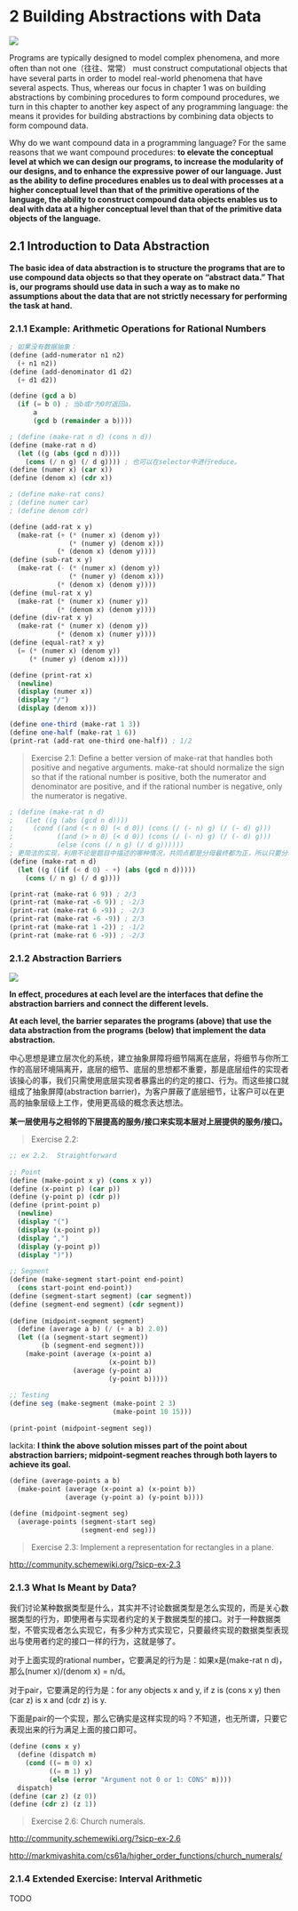 # 2 Building Abstractions with Data

![](./img/ch2.png)

Programs are typically designed to model complex phenomena, and more often than not one（往往、常常） must construct computational objects that have several parts in order to model real-world phenomena that have several aspects. Thus, whereas our focus in chapter 1 was on building abstractions by combining procedures to form compound procedures, we turn in this chapter to another key aspect of any programming language: the means it provides for building abstractions by combining data objects to form compound data.

Why do we want compound data in a programming language? For the same reasons that we want compound procedures: **to elevate the conceptual level at which we can design our programs, to increase the modularity of our designs, and to enhance the expressive power of our language. Just as the ability to define procedures enables us to deal with processes at a higher conceptual level than that of the primitive operations of the language, the ability to construct compound data objects enables us to deal with data at a higher conceptual level than that of the primitive data objects of the language.**

## 2.1 Introduction to Data Abstraction

**The basic idea of data abstraction is to structure the programs that are to use compound data objects so that they operate on “abstract data.” That is, our programs should use data in such a way as to make no assumptions about the data that are not strictly necessary for performing the task at hand.**

### 2.1.1 Example: Arithmetic Operations for Rational Numbers

```scheme
; 如果没有数据抽象：
(define (add-numerator n1 n2)
  (+ n1 n2))
(define (add-denominator d1 d2)
  (+ d1 d2))

(define (gcd a b)
  (if (= b 0) ; 当b或r为0时返回a。
      a
      (gcd b (remainder a b))))

; (define (make-rat n d) (cons n d))
(define (make-rat n d)
  (let ((g (abs (gcd n d))))
    (cons (/ n g) (/ d g)))) ; 也可以在selector中进行reduce。
(define (numer x) (car x))
(define (denom x) (cdr x))

; (define make-rat cons)
; (define numer car)
; (define denom cdr)

(define (add-rat x y)
  (make-rat (+ (* (numer x) (denom y))
               (* (numer y) (denom x)))
            (* (denom x) (denom y))))
(define (sub-rat x y)
  (make-rat (- (* (numer x) (denom y))
               (* (numer y) (denom x)))
            (* (denom x) (denom y))))
(define (mul-rat x y)
  (make-rat (* (numer x) (numer y))
            (* (denom x) (denom y))))
(define (div-rat x y)
  (make-rat (* (numer x) (denom y))
            (* (denom x) (numer y))))
(define (equal-rat? x y)
  (= (* (numer x) (denom y))
     (* (numer y) (denom x))))

(define (print-rat x)
  (newline)
  (display (numer x))
  (display "/")
  (display (denom x)))

(define one-third (make-rat 1 3))
(define one-half (make-rat 1 6))
(print-rat (add-rat one-third one-half)) ; 1/2
```

> Exercise 2.1: Define a better version of make-rat that handles both positive and negative arguments. make-rat should normalize the sign so that if the rational number is positive, both the numerator and denominator are positive, and if the rational number is negative, only the numerator is negative.

```scheme
; (define (make-rat n d)
;   (let ((g (abs (gcd n d))))
;     (cond ((and (< n 0) (< d 0)) (cons (/ (- n) g) (/ (- d) g)))
;           ((and (> n 0) (< d 0)) (cons (/ (- n) g) (/ (- d) g)))
;           (else (cons (/ n g) (/ d g))))))
; 更简洁的实现，利用不论是题目中描述的哪种情况，共同点都是分母最终都为正，所以只要分母为负，就让分子分母同除一个负数，否则，同除一个正数。
(define (make-rat n d)
  (let ((g ((if (< d 0) - +) (abs (gcd n d)))))
    (cons (/ n g) (/ d g))))

(print-rat (make-rat 6 9)) ; 2/3 
(print-rat (make-rat -6 9)) ; -2/3 
(print-rat (make-rat 6 -9)) ; -2/3 
(print-rat (make-rat -6 -9)) ; 2/3
(print-rat (make-rat 1 -2)) ; -1/2
(print-rat (make-rat 6 -9)) ; -2/3
```

### 2.1.2 Abstraction Barriers

![](./img/Figure2.1.png)

**In effect, procedures at each level are the interfaces that define the abstraction barriers and connect the different levels.**

**At each level, the barrier separates the programs (above) that use the data abstraction from the programs (below) that implement the data abstraction.** 

中心思想是建立层次化的系统，建立抽象屏障将细节隔离在底层，将细节与你所工作的高层环境隔离开，底层的细节、底层的思想都不重要，那是底层组件的实现者该操心的事，我们只需使用底层实现者暴露出的约定的接口、行为。而这些接口就组成了抽象屏障(abstraction barrier)，为客户屏蔽了底层细节，让客户可以在更高的抽象层级上工作，使用更高级的概念表达想法。

**某一层使用与之相邻的下层提高的服务/接口来实现本层对上层提供的服务/接口。**

> Exercise 2.2:

```scheme
;; ex 2.2.  Straightforward 
  
;; Point 
(define (make-point x y) (cons x y)) 
(define (x-point p) (car p)) 
(define (y-point p) (cdr p)) 
(define (print-point p) 
  (newline) 
  (display "(") 
  (display (x-point p)) 
  (display ",") 
  (display (y-point p)) 
  (display ")")) 
 
;; Segment 
(define (make-segment start-point end-point) 
  (cons start-point end-point)) 
(define (segment-start segment) (car segment)) 
(define (segment-end segment) (cdr segment)) 
 
(define (midpoint-segment segment) 
  (define (average a b) (/ (+ a b) 2.0)) 
  (let ((a (segment-start segment)) 
        (b (segment-end segment))) 
    (make-point (average (x-point a) 
                         (x-point b)) 
                (average (y-point a) 
                         (y-point b))))) 
 
;; Testing 
(define seg (make-segment (make-point 2 3) 
                          (make-point 10 15))) 
 
(print-point (midpoint-segment seg)) 
```

lackita: **I think the above solution misses part of the point about abstraction barriers; midpoint-segment reaches through both layers to achieve its goal.**

```scheme
(define (average-points a b) 
  (make-point (average (x-point a) (x-point b)) 
              (average (y-point a) (y-point b)))) 
 
(define (midpoint-segment seg) 
  (average-points (segment-start seg)
                  (segment-end seg)))
```

> Exercise 2.3: Implement a representation for rectangles in a plane. 

http://community.schemewiki.org/?sicp-ex-2.3

### 2.1.3 What Is Meant by Data?

我们讨论某种数据类型是什么，其实并不讨论数据类型是怎么实现的，而是关心数据类型的行为，即使用者与实现者约定的关于数据类型的接口。对于一种数据类型，不管实现者怎么实现它，有多少种方式实现它，只要最终实现的数据类型表现出与使用者约定的接口一样的行为，这就是够了。

对于上面实现的rational number，它要满足的行为是：如果x是(make-rat n d)，那么(numer x)/(denom x) = n/d。

对于pair，它要满足的行为是：for any objects x and y, if z is (cons x y) then (car z) is x and (cdr z) is y.

下面是pair的一个实现，那么它确实是这样实现的吗？不知道，也无所谓，只要它表现出来的行为满足上面的接口即可。

```scheme
(define (cons x y)
  (define (dispatch m)
    (cond ((= m 0) x)
          ((= m 1) y)
          (else (error "Argument not 0 or 1: CONS" m))))
  dispatch)
(define (car z) (z 0))
(define (cdr z) (z 1))
```

> Exercise 2.6: Church numerals.

http://community.schemewiki.org/?sicp-ex-2.6

http://markmiyashita.com/cs61a/higher_order_functions/church_numerals/

### 2.1.4 Extended Exercise: Interval Arithmetic

TODO

